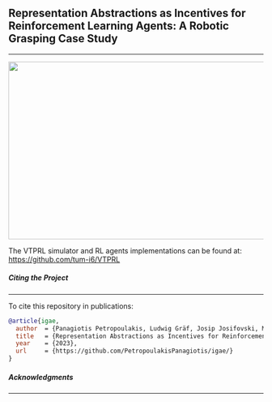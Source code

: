 ## Representation Abstractions as Incentives for Reinforcement Learning Agents: A Robotic Grasping Case Study
---
<p align="center">
  <img src="cover-picture.png" width="600" height="350"/>
</p>

The VTPRL simulator and RL agents implementations can be found at: https://github.com/tum-i6/VTPRL

##### Citing the Project
---

To cite this repository in publications:
```bibtex
@article{igae,
  author  = {Panagiotis Petropoulakis, Ludwig Gräf, Josip Josifovski, Mohammadhossein Malmir, and Alois Knoll},
  title   = {Representation Abstractions as Incentives for Reinforcement Learning Agents: A Robotic Grasping Case Study},
  year    = {2023},
  url     = {https://github.com/PetropoulakisPanagiotis/igae/}
}
```
##### Acknowledgments
---

